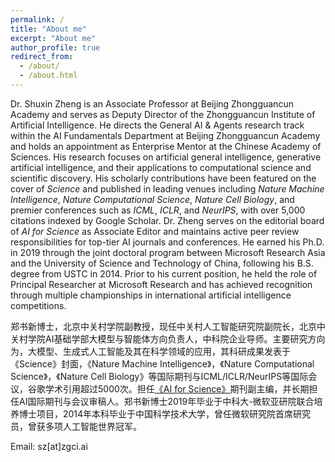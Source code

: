 ```yaml
---
permalink: /
title: "About me"
excerpt: "About me"
author_profile: true
redirect_from: 
  - /about/
  - /about.html
---
```


Dr. Shuxin Zheng is an Associate Professor at Beijing Zhongguancun Academy and serves as Deputy Director of the Zhongguancun Institute of Artificial Intelligence. He directs the General AI & Agents research track within the AI Fundamentals Department at Beijing Zhongguancun Academy and holds an appointment as Enterprise Mentor at the Chinese Academy of Sciences. His research focuses on artificial general intelligence, generative artificial intelligence, and their applications to computational science and scientific discovery. His scholarly contributions have been featured on the cover of *Science* and published in leading venues including *Nature Machine Intelligence*, *Nature Computational Science*, *Nature Cell Biology*, and premier conferences such as *ICML*, *ICLR*, and *NeurIPS*, with over 5,000 citations indexed by Google Scholar. Dr. Zheng serves on the editorial board of *AI for Science* as Associate Editor and maintains active peer review responsibilities for top-tier AI journals and conferences. He earned his Ph.D. in 2019 through the joint doctoral program between Microsoft Research Asia and the University of Science and Technology of China, following his B.S. degree from USTC in 2014. Prior to his current position, he held the role of Principal Researcher at Microsoft Research and has achieved recognition through multiple championships in international artificial intelligence competitions.

<!-- 
His representative works include:

1. Graphormer [[arxiv](https://arxiv.org/pdf/2106.05234.pdf)] [[github](https://github.com/microsoft/Graphormer)] [[blog](https://www.microsoft.com/en-us/research/lab/microsoft-research-asia/articles/transformer-stands-out-as-the-best-graph-learner-researchers-from-microsoft-research-asia-wins-the-kdd-cups-2021-graph-prediction-track/)]: the first general-purpose Transformer for graph data, which won the 1st place of KDD Cup 2021 OGB-LSC challenge [[link](https://ogb.stanford.edu/kddcup2021/results/)] [[technical report](https://arxiv.org/abs/2106.08279)] and the 1st Open Catalyst Challenge [[link](https://proceedings.mlr.press/v176/das22a/das22a.pdf)], outperforming teams from Google DeepMind, Meta AI Research, and others.
2. Distributional Graphormer (DiG) [[demo](https://distributionalgraphormer.github.io/)] [[arxiv](https://arxiv.org/abs/2306.05445)] [[blog](https://www.microsoft.com/en-us/research/blog/distributional-graphormer-toward-equilibrium-distribution-prediction-for-molecular-systems/)]: a breakthrough model that goes beyond AlphaFold2 by predicting the equilibrium distribution of protein structures, rather than a single structure. DiG is also a disruptive innovation in statistical mechanics, where it uses generative AI technology to revolutionize traditional molecular dynamics simulation or sampling methods.
3. DeepRSM [[paper](https://pubs.acs.org/doi/abs/10.1021/acs.est.0c02923)]: a joint work with the School of Environment of Tsinghua University, which developed an AI numerical model for regional air quality and climate modeling, and was adopted by China’s “14th Five-Year Plan” as the core technology for controlling air pollution and carbon emission in China.

-->

郑书新博士，北京中关村学院副教授，现任中关村人工智能研究院副院长，北京中关村学院AI基础学部大模型与智能体方向负责人，中科院企业导师。主要研究方向为，大模型、生成式人工智能及其在科学领域的应用，其科研成果发表于《Science》封面，《Nature Machine Intelligence》，《Nature Computational Science》，《Nature Cell Biology》等国际期刊与ICML/ICLR/NeurIPS等国际会议，谷歌学术引用超过5000次。担任[《AI for Science》](https://iopscience.iop.org/journal/3050-287X)期刊副主编，并长期担任AI国际期刊与会议审稿人。郑书新博士2019年毕业于中科大-微软亚研院联合培养博士项目，2014年本科毕业于中国科学技术大学，曾任微软研究院首席研究员，曾获多项人工智能世界冠军。

Email: sz[at]zgci.ai


